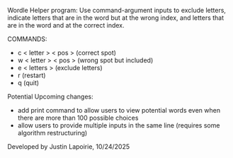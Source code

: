   Wordle Helper program: Use command-argument inputs to exclude letters, indicate letters that
are in the word but at the wrong index, and letters that are in the word and at the correct index.

COMMANDS:
- c < letter > < pos >  (correct spot)
- w < letter > < pos >  (wrong spot but included)
- e < letters >         (exclude letters)
- r                     (restart)
- q                     (quit)

Potential Upcoming changes: 
- add print command to allow users to view potential words even when there are more than 100 possible choices
- allow users to provide multiple inputs in the same line (requires some algorithm restructuring)

Developed by Justin Lapoirie, 10/24/2025
